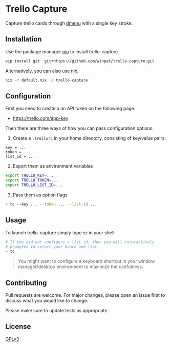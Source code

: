 # Trello Capture

Capture trello cards through [dmenu](https://tools.suckless.org/dmenu/) with a single key stroke.


## Installation

Use the package manager [pip](https://pip.pypa.io/en/stable/) to install trello-capture.

```bash
pip install git  git+https://github.com/winpat/trello-capture.git
```

Alternatively, you can also use [nix](https://nixos.org/).

```bash
nix -f default.nix -i trello-capture
```


## Configuration

First you need to create a an API token on the following page.

  * https://trello.com/app-key

Then there are three ways of how you can pass configuration options.

1. Create a `.trellorc` in your home directory, consisting of key/value pairs:

```
key = ...
token = ...
list_id = ...
```

2. Export them as environment variables

```bash
export TRELLO_KEY=...
export TRELLO_TOKEN=...
export TRELLO_LIST_ID=...
```

3. Pass them as option flags

```bash
> tc --key ... --token ... --list-id ...
```

## Usage

To launch trello-capture simply type `tc` in your shell:

```bash
# If you did not configure a list id, then you will interactively
# prompted to select your board and list.
> tc
```

> You might want to configure a keyboard shortcut in your window manager/desktop
> environment to maximize the usefulness.

## Contributing

Pull requests are welcome. For major changes, please open an issue first to discuss what you would like to change.

Please make sure to update tests as appropriate.

## License

[GPLv3](https://choosealicense.com/licenses/gpl-3.0/)
